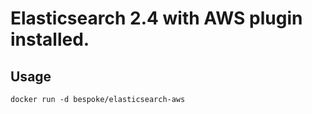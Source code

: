 # Elasticsearch 2.4 with AWS plugin installed.

## Usage
`docker run -d bespoke/elasticsearch-aws`

